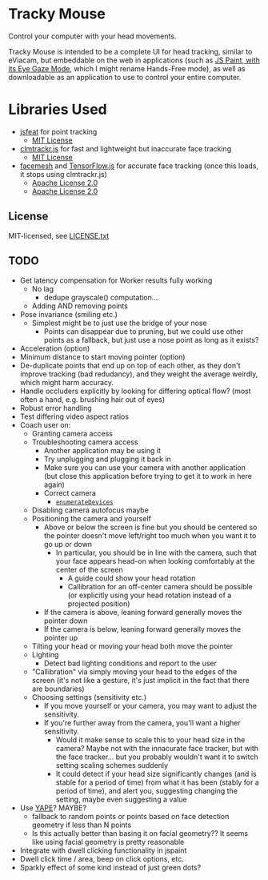 # Tracky Mouse

Control your computer with your head movements.

Tracky Mouse is intended to be a complete UI for head tracking, similar to eViacam, but embeddable on the web in applications (such as [JS Paint, with its Eye Gaze Mode](https://jspaint.app/#eye-gaze-mode), which I might rename Hands-Free mode), as well as downloadable as an application to use to control your entire computer.

# Libraries Used

- [jsfeat](https://github.com/inspirit/jsfeat) for point tracking
	- [MIT License](https://github.com/inspirit/jsfeat/blob/master/LICENSE)
- [clmtrackr.js](https://github.com/auduno/clmtrackr) for fast and lightweight but inaccurate face tracking
	- [MIT License](https://github.com/auduno/clmtrackr/blob/dev/LICENSE.txt)
- [facemesh](https://github.com/tensorflow/tfjs-models/tree/master/facemesh#mediapipe-facemesh) and [TensorFlow.js](https://www.tensorflow.org/) for accurate face tracking (once this loads, it stops using clmtrackr.js)
	- [Apache License 2.0](https://github.com/tensorflow/tfjs-models/blob/master/LICENSE)
	- [Apache License 2.0](https://github.com/tensorflow/tensorflow/blob/master/LICENSE)

## License

MIT-licensed, see [LICENSE.txt](./LICENSE.txt)

## TODO

- Get latency compensation for Worker results fully working
	- No lag
		- dedupe grayscale() computation...
	- Adding AND removing points
- Pose invariance (smiling etc.)
	- Simplest might be to just use the bridge of your nose
		- Points can disappear due to pruning, but we could use other points as a fallback, but just use a nose point as long as it exists?
- Acceleration (option)
- Minimum distance to start moving pointer (option)
- De-duplicate points that end up on top of each other, as they don't improve tracking (bad redudancy), and they weight the average weirdly, which might harm accuracy.
- Handle occluders explicitly by looking for differing optical flow? (most often a hand, e.g. brushing hair out of eyes)
- Robust error handling
- Test differing video aspect ratios
- Coach user on:
	- Granting camera access
	- Troubleshooting camera access
		- Another application may be using it
		- Try unplugging and plugging it back in
		- Make sure you can use your camera with another application (but close this application before trying to get it to work in here again)
		- Correct camera
			- [`enumerateDevices`](https://developer.mozilla.org/en-US/docs/Web/API/MediaDevices/enumerateDevices)
	- Disabling camera autofocus maybe
	- Positioning the camera and yourself
		- Above or below the screen is fine but you should be centered so the pointer doesn't move left/right too much when you want it to go up or down
			- In particular, you should be in line with the camera, such that your face appears head-on when looking comfortably at the center of the screen
				- A guide could show your head rotation
				- Callibration for an off-center camera should be possible (or explicitly using your head rotation instead of a projected position)
		- If the camera is above, leaning forward generally moves the pointer down
		- If the camera is below, leaning forward generally moves the pointer up
	- Tilting your head or moving your head both move the pointer
	- Lighting
		- Detect bad lighting conditions and report to the user
	- "Callibration" via simply moving your head to the edges of the screen (it's not like a gesture, it's just implicit in the fact that there are boundaries)
	- Choosing settings (sensitivity etc.)
		- If you move yourself or your camera, you may want to adjust the sensitivity.
		- If you're further away from the camera, you'll want a higher sensitivity.
			- Would it make sense to scale this to your head size in the camera? Maybe not with the innacurate face tracker, but with the face tracker... but you probably wouldn't want it to switch setting scaling schemes suddenly
			- It could detect if your head size significantly changes (and is stable for a period of time) from what it has been (stably for a period of time), and alert you, suggesting changing the setting, maybe even suggesting a value
- Use [YAPE](https://inspirit.github.io/jsfeat/sample_yape.html)? MAYBE?
	- fallback to random points or points based on face detection geometry if less than N points
	- Is this actually better than basing it on facial geometry?? It seems like using facial geometry is pretty reasonable
- Integrate with dwell clicking functionality in jspaint
- Dwell click time / area, beep on click options, etc.
- Sparkly effect of some kind instead of just green dots?

